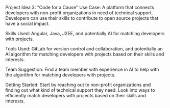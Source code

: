 Project Idea 3: "Code for a Cause"
Use Case: A platform that connects developers with non-profit organizations in need of technical support. Developers can
use their skills to contribute to open source projects that have a social impact.

Skills Used: Angular, Java, J2EE, and potentially AI for matching developers with projects.

Tools Used: GitLab for version control and collaboration, and potentially an AI algorithm for matching developers with
projects based on their skills and interests.

Team Suggestion: Find a team member with experience in AI to help with the algorithm for matching developers with
projects.

Getting Started: Start by reaching out to non-profit organizations and finding out what kind of technical support they
need. Look into ways to efficiently match developers with projects based on their skills and interests.
